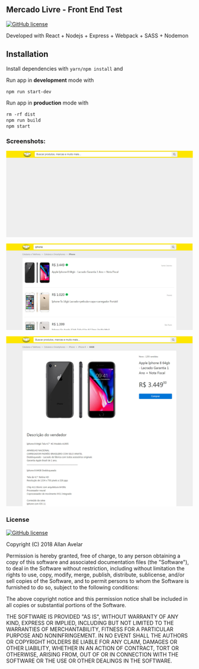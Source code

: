 ## Mercado Livre - Front End Test
[![GitHub license](https://img.shields.io/badge/license-MIT-green.svg)](https://raw.githubusercontent.com/allanavelar/mercadolivre-frontend-test/master/LICENSE)

Developed with React + Nodejs + Express + Webpack + SASS + Nodemon

## Installation

Install dependencies with `yarn/npm install` and

Run app in __development__ mode with

    npm run start-dev

Run app in __production__ mode with

    rm -rf dist
    npm run build
    npm start

### Screenshots:

[![Screenshot](/printscreens/print-01.jpg?raw=true)](/printscreens/print-01.jpg?raw=true)

[![Screenshot](/printscreens/print-02.jpg?raw=true)](/printscreens/print-02.jpg?raw=true)

[![Screenshot](/printscreens/print-03.jpg?raw=true)](/printscreens/print-03.jpg?raw=true)

### License

[![GitHub license](https://img.shields.io/badge/license-MIT-green.svg)](https://raw.githubusercontent.com/allanavelar/mercadolivre-frontend-test/master/LICENSE)
  
Copyright (C) 2018 Allan Avelar

Permission is hereby granted, free of charge, to any person obtaining a copy of this software and associated documentation files (the "Software"), to deal in the Software without restriction, including without limitation the rights to use, copy, modify, merge, publish, distribute, sublicense, and/or sell copies of the Software, and to permit persons to whom the Software is furnished to do so, subject to the following conditions:

The above copyright notice and this permission notice shall be included in all copies or substantial portions of the Software.

THE SOFTWARE IS PROVIDED "AS IS", WITHOUT WARRANTY OF ANY KIND, EXPRESS OR IMPLIED, INCLUDING BUT NOT LIMITED TO THE WARRANTIES OF MERCHANTABILITY, FITNESS FOR A PARTICULAR PURPOSE AND NONINFRINGEMENT. IN NO EVENT SHALL THE AUTHORS OR COPYRIGHT HOLDERS BE LIABLE FOR ANY CLAIM, DAMAGES OR OTHER LIABILITY, WHETHER IN AN ACTION OF CONTRACT, TORT OR OTHERWISE, ARISING FROM, OUT OF OR IN CONNECTION WITH THE SOFTWARE OR THE USE OR OTHER DEALINGS IN THE SOFTWARE.
